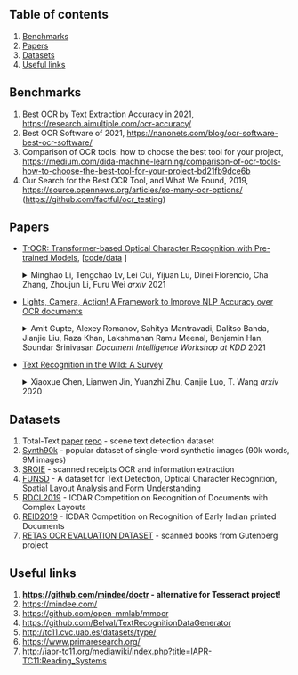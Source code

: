## Table of contents

1. [Benchmarks](#benchmarks)
1. [Papers](#papers)
1. [Datasets](#datasets)
1. [Useful links](#useful-links)


## Benchmarks 

1. Best OCR by Text Extraction Accuracy in 2021, https://research.aimultiple.com/ocr-accuracy/
1. Best OCR Software of 2021, https://nanonets.com/blog/ocr-software-best-ocr-software/ 
1. Comparison of OCR tools: how to choose the best tool for your project, https://medium.com/dida-machine-learning/comparison-of-ocr-tools-how-to-choose-the-best-tool-for-your-project-bd21fb9dce6b
1. Our Search for the Best OCR Tool, and What We Found, 2019, https://source.opennews.org/articles/so-many-ocr-options/ (https://github.com/factful/ocr_testing)


## Papers 

* [TrOCR: Transformer-based Optical Character Recognition with Pre-trained Models](https://arxiv.org/abs/2109.10282), \[[code/data](https://github.com/microsoft/unilm/tree/master/trocr) \]
  <details>
  <summary> Minghao Li, Tengchao Lv, Lei Cui, Yijuan Lu, Dinei Florencio, Cha Zhang, Zhoujun Li, Furu Wei <em>arxiv</em> 2021 </summary>
    Text recognition is a long-standing research problem for document digitalization. Existing approaches for text recognition are usually built based on CNN for image understanding and RNN for char-level text generation. In addition, another language model is usually needed to improve the overall accuracy as a post-processing step. In this paper, we propose an end-to-end text recognition approach with pre-trained image Transformer and text Transformer models, namely TrOCR, which leverages the Transformer architecture for both image understanding and wordpiece-level text generation. The TrOCR model is simple but effective, and can be pre-trained with large-scale synthetic data and fine-tuned with human-labeled datasets. Experiments show that the TrOCR model outperforms the current state-of-the-art models on both printed and handwritten text recognition tasks.  
  </details>

* [Lights, Camera, Action! A Framework to Improve NLP Accuracy over OCR documents](https://arxiv.org/abs/2108.02899)
  <details>
  <summary> Amit Gupte, Alexey Romanov, Sahitya Mantravadi, Dalitso Banda, Jianjie Liu, Raza Khan, Lakshmanan Ramu Meenal, Benjamin Han, Soundar Srinivasan <em> Document Intelligence Workshop at KDD</em> 2021 </summary>
    Document digitization is essential for the digital transformation of our societies, yet a crucial step in the process, Optical Character Recognition (OCR), is still not perfect. Even commercial OCR systems can produce questionable output depending on the fidelity of the scanned documents. In this paper, we demonstrate an effective framework for mitigating OCR errors for any downstream NLP task, using Named Entity Recognition (NER) as an example. We first address the data scarcity problem for model training by constructing a document synthesis pipeline, generating realistic but degraded data with NER labels. We measure the NER accuracy drop at various degradation levels and show that a text restoration model, trained on the degraded data, significantly closes the NER accuracy gaps caused by OCR errors, including on an out-of-domain dataset. For the benefit of the community, we have made the document synthesis pipeline available as an open-source project. 
  </details>

* [Text Recognition in the Wild: A Survey](https://arxiv.org/pdf/2005.03492.pdf)
  <details>
  <summary> Xiaoxue Chen, Lianwen Jin, Yuanzhi Zhu, Canjie Luo, T. Wang <em>arxiv</em> 2020 </summary>
    The history of text can be traced back over thousands of years. Rich and precise semantic information carried by text is important in a wide range of vision-based application scenarios. Therefore, text recognition in natural scenes has been an active research field in computer vision and pattern recognition. In recent years, with the rise and development of deep learning, numerous methods have shown promising in terms of innovation, practicality, and efficiency. This paper aims to (1) summarize the fundamental problems and the state-of-the-art associated with scene text recognition; (2) introduce new insights and ideas; (3) provide a comprehensive review of publicly available resources; (4) point out directions for future work. In summary, this literature review attempts to present the entire picture of the field of scene text recognition. It provides a comprehensive reference for people entering this field, and could be helpful to inspire future research. Related resources are available at our Github repository: this https URL.
  </details>


## Datasets 

1. Total-Text [paper](http://cs-chan.com/doc/IJDAR2019.pdf) [repo](https://github.com/cs-chan/Total-Text-Dataset) - scene text detection dataset
1. [Synth90k](https://www.robots.ox.ac.uk/~vgg/data/text/#sec-synth) - popular dataset of single-word synthetic images (90k words, 9M images)
1. [SROIE](https://rrc.cvc.uab.es/?ch=13) - scanned receipts OCR and information extraction
1. [FUNSD](https://guillaumejaume.github.io/FUNSD/) - A dataset for Text Detection, Optical Character Recognition, Spatial Layout Analysis and Form Understanding
1. [RDCL2019](https://www.primaresearch.org/RDCL2019/) - ICDAR Competition on Recognition of Documents with Complex Layouts
1. [REID2019](https://www.primaresearch.org/REID2019/) - ICDAR Competition on Recognition of Early Indian printed Documents
1. [RETAS OCR EVALUATION DATASET](https://ciir.cs.umass.edu/downloads/ocr-evaluation/) - scanned books from Gutenberg project

## Useful links 

1. **https://github.com/mindee/doctr - alternative for Tesseract project!**
2. https://mindee.com/
3. https://github.com/open-mmlab/mmocr 
4. https://github.com/Belval/TextRecognitionDataGenerator 
5. http://tc11.cvc.uab.es/datasets/type/
6. https://www.primaresearch.org/
7. http://iapr-tc11.org/mediawiki/index.php?title=IAPR-TC11:Reading_Systems

